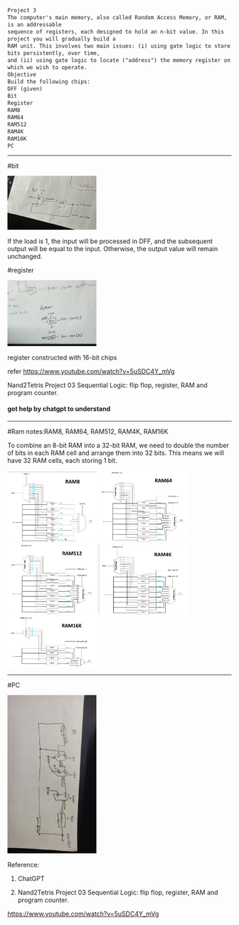 ``````
Project 3
The computer's main memory, also called Random Access Memory, or RAM, is an addressable
sequence of registers, each designed to hold an n-bit value. In this project you will gradually build a
RAM unit. This involves two main issues: (i) using gate logic to store bits persistently, over time,
and (ii) using gate logic to locate ("address") the memory register on which we wish to operate.
Objective
Build the following chips:
DFF (given)
Bit
Register
RAM8
RAM64
RAM512
RAM4K
RAM16K
PC

``````
------------------------

#bit

<img src="images/image9.png" width="200">

If the load is 1, the input will be processed in DFF, and the subsequent output will be equal to the input. Otherwise, the output value will remain unchanged.

#register

<img src="images/image8.png" width="200">

register constructed with 16-bit chips

refer https://www.youtube.com/watch?v=5uSDC4Y_mVg

Nand2Tetris Project 03 Sequential Logic: flip flop, register, RAM and program counter.

#### got help by chatgpt to understand
-------------------

#Ram notes:RAM8, RAM64, RAM512, RAM4K, RAM16K

To combine an 8-bit RAM into a 32-bit RAM, we need to double the number of bits in each RAM cell and arrange them into 32 bits. This means we will have 32 RAM cells, each storing 1 bit.

<img src="images/image.png" width="200">
<img src="images/image1.png" width="200">
<img src="images/image2.png" width="200">
<img src="images/imag3.png" width="200">
<img src="images/img4.png" width="200">

---

#PC

<img src="images/img5.png" width="200">

Reference:

1. ChatGPT

2. Nand2Tetris Project 03 Sequential Logic: flip flop, register, RAM and program counter.

https://www.youtube.com/watch?v=5uSDC4Y_mVg

